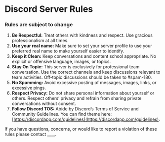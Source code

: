 # Discord Server Rules

### Rules are subject to change
1. **Be Respectful:** Treat others with kindness and respect. Use gracious professionalism at all times.
2. **Use your real name:** Make sure to set your server profile to use your preferred real name to make yourself easier to identify.
3. **Keep it Clean:** Keep conversations and content school appropriate. No explicit or offensive language, images, or topics.
4. **Stay On Topic:** This server is exclusively for professional team conversation. Use the correct channels and keep discussions relevant to team activities. Off-topic discussions should be taken to #spam-180.
5. **No Spamming:** Avoid excessive posting of messages, images, links, or excessive pings.
6. **Respect Privacy:** Do not share personal information about yourself or others. Respect others’ privacy and refrain from sharing private conversations without consent.
7. **Follow Discord TOS:** Abide by Discord’s Terms of Service and Community Guidelines. You can find theme here: [https://discordapp.com/guidelines](https://discordapp.com/guidelines).

If you have questions, concerns, or would like to report a violation of these rules please contact ____.
